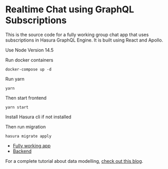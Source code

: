 # Realtime Chat using GraphQL Subscriptions

This is the source code for a fully working group chat app that uses subscriptions in Hasura GraphQL Engine. It is built using React and Apollo.

Use Node Version 14.5

Run docker containers

```
docker-compose up -d
```

Run yarn

```
yarn
```

Then start frontend

```
yarn start
```

Install Hasura cli if not installed

Then run migration

```
hasura migrate apply
```

-   [Fully working app](http://localhost:3000)
-   [Backend](http://localhost:8080/console)

For a complete tutorial about data modelling, [check out this blog](https://hasura.io/blog/building-a-realtime-chat-app-with-graphql-subscriptions-d68cd33e73f).
